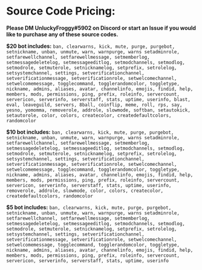 # Source Code Pricing:
**Please DM UnluckyFroggy#5902 on Discord or start an Issue if you would like to purchase any of these source codes.**

**$20 bot includes:** ``ban, clearwarns, kick, mute, purge, purgebot, setnickname, unban, unmute, warn, warnpurge, warns setadminrole, 
setfarewellchannel, setfarewellmessage, setmemberlog, setmessagedeletelog, setmessageeditlog, setmodchannels, setmodlog, 
setmodrole, setmuterole, setnicknamelog, setprefix, setrolelog, setsystemchannel, settings, setverificationchannel,
setverificationmessage, setverificationrole, setwelcomechannel, setwelcomemessage, togglecommand, togglerandomcolor, toggletype,
nickname, admins, aliases, avatar, channelinfo, emojis, findid, help, members, mods, permissions, ping, prefix, roleinfo,
servercount, servericon, serverinfo, serverstaff, stats, uptime, userinfo, blast, eval, leaveguild, servers, 8ball, coinflip,
meme, roll, rps, say, yesno, yomomma, removerole, addrole, slowmode, softban, setautokick, setautorole, color, colors,
createcolor, createdefaultcolors, randomcolor``

**$10 bot includes:** ``ban, clearwarns, kick, mute, purge, purgebot, setnickname, unban, unmute, warn, warnpurge, warns setadminrole, 
setfarewellchannel, setfarewellmessage, setmemberlog, setmessagedeletelog, setmessageeditlog, setmodchannels, setmodlog, 
setmodrole, setmuterole, setnicknamelog, setprefix, setrolelog, setsystemchannel, settings, setverificationchannel,
setverificationmessage, setverificationrole, setwelcomechannel, setwelcomemessage, togglecommand, togglerandomcolor, toggletype,
nickname, admins, aliases, avatar, channelinfo, emojis, findid, help, members, mods, permissions, ping, prefix, roleinfo,
servercount, servericon, serverinfo, serverstaff, stats, uptime, userinfo, removerole, addrole, slowmode, color, colors,
createcolor, createdefaultcolors, randomcolor``

**$5 bot includes:** ``ban, clearwarns, kick, mute, purge, purgebot, setnickname, unban, unmute, warn, warnpurge, warns setadminrole, 
setfarewellchannel, setfarewellmessage, setmemberlog, setmessagedeletelog, setmessageeditlog, setmodchannels, setmodlog, 
setmodrole, setmuterole, setnicknamelog, setprefix, setrolelog, setsystemchannel, settings, setverificationchannel,
setverificationmessage, setverificationrole, setwelcomechannel, setwelcomemessage, togglecommand, togglerandomcolor, toggletype,
nickname, admins, aliases, avatar, channelinfo, emojis, findid, help, members, mods, permissions, ping, prefix, roleinfo,
servercount, servericon, serverinfo, serverstaff, stats, uptime, userinfo``
